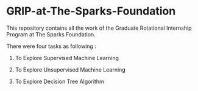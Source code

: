# GRIP-at-The-Sparks-Foundation

This repository contains all the work of the Graduate Rotational Internship Program at The Sparks Foundation.

There were four tasks as following :

1. To Explore Supervised Machine Learning

2. To Explore Unsupervised Machine Learning

3. To Explore Decision Tree Algorithm


